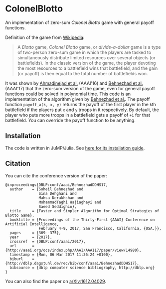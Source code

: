 # ColonelBlotto
An implementation of zero-sum *Colonel Blotto* game with general payoff functions.

Definition of the game from [Wikipedia](https://en.wikipedia.org/wiki/Blotto_game):

> A *Blotto* game, *Colonel Blotto* game, or *divide-a-dollar* game is a type of two-person zero-sum game in which the players are tasked to simultaneously distribute limited resources over several objects (or battlefields). In the classic version of the game, the player devoting the most resources to a battlefield wins that battlefield, and the gain (or payoff) is then equal to the total number of battlefields won.

It was shown by [Ahmadinejad et al.](https://arxiv.org/abs/1603.00119) (AAAI'16) and [Behnezhad et al.](https://arxiv.org/abs/1612.04029) (AAAI'17) that the zero-sum version of the game, even for general payoff functions could be solved in polynomial time. This code is an implementation of the algorithm given by [Behnezhad et al.](https://arxiv.org/abs/1612.04029). The payoff function `payoff_a(k, x, y)` returns the payoff of the first player in the `k`th battlefield if the players put `x` and `y` troops in it respectively. By default, the player who puts more troops in a battlefield gets a payoff of `+1` for that battlefield. You can override the payoff function to be anything.

## Installation
The code is written in JuMP/Julia. See [here for its installation guide](http://jump.readthedocs.io/en/latest/installation.html).

## Citation
You can cite the conference version of the paper:

```
@inproceedings{DBLP:conf/aaai/BehnezhadDDHS17,
  author    = {Soheil Behnezhad and
               Sina Dehghani and
               Mahsa Derakhshan and
               MohammadTaghi Hajiaghayi and
               Saeed Seddighin},
  title     = {Faster and Simpler Algorithm for Optimal Strategies of Blotto Game},
  booktitle = {Proceedings of the Thirty-First {AAAI} Conference on Artificial Intelligence,
               February 4-9, 2017, San Francisco, California, {USA.}},
  pages     = {369--375},
  year      = {2017},
  crossref  = {DBLP:conf/aaai/2017},
  url       = {http://aaai.org/ocs/index.php/AAAI/AAAI17/paper/view/14980},
  timestamp = {Mon, 06 Mar 2017 11:36:24 +0100},
  biburl    = {http://dblp.dagstuhl.de/rec/bib/conf/aaai/BehnezhadDDHS17},
  bibsource = {dblp computer science bibliography, http://dblp.org}
}
```
You can also find the paper on [arXiv:1612.04029](https://arxiv.org/abs/1612.04029).
